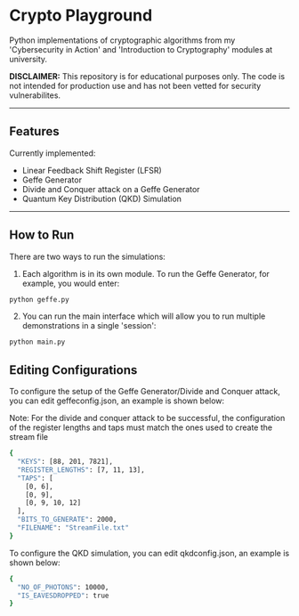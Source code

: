 # Crypto Playground

Python implementations of cryptographic algorithms from my 'Cybersecurity in Action' and 'Introduction to Cryptography' modules at university.

**DISCLAIMER:** This repository is for educational purposes only. The code is not intended for production use and has not been vetted for security vulnerabilites.

---

## Features

Currently implemented:
*  Linear Feedback Shift Register (LFSR)
*  Geffe Generator
*  Divide and Conquer attack on a Geffe Generator
*  Quantum Key Distribution (QKD) Simulation

---

## How to Run

There are two ways to run the simulations:

1) Each algorithm is in its own module. To run the Geffe Generator, for example, you would enter:

```sh
python geffe.py
```

2) You can run the main interface which will allow you to run multiple demonstrations in a single 'session':

```sh
python main.py
```

## Editing Configurations

To configure the setup of the Geffe Generator/Divide and Conquer attack, you can edit geffeconfig.json, an example is shown below:

Note: For the divide and conquer attack to be successful, the configuration of the register lengths and taps must match the ones used to create the stream file

```sh
{
  "KEYS": [88, 201, 7821],
  "REGISTER_LENGTHS": [7, 11, 13],
  "TAPS": [
    [0, 6],
    [0, 9],
    [0, 9, 10, 12]
  ],
  "BITS_TO_GENERATE": 2000,
  "FILENAME": "StreamFile.txt"
}
```

To configure the QKD simulation, you can edit qkdconfig.json, an example is shown below:

```sh
{
  "NO_OF_PHOTONS": 10000,
  "IS_EAVESDROPPED": true
}
```
